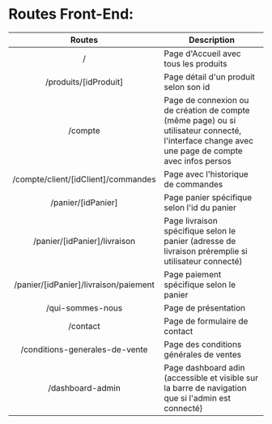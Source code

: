 # Routes Front-End: 

|Routes |Description |
|:-------:|------------|
|  /   | Page d'Accueil avec tous les produits |
| /produits/[idProduit] | Page détail d'un produit selon son id |
| /compte | Page de connexion ou de création de compte (même page) ou si utilisateur connecté, l'interface change avec une page de compte avec infos persos |
| /compte/client/[idClient]/commandes | Page avec l'historique de commandes |
| /panier/[idPanier] | Page panier spécifique selon l'id du panier |
| /panier/[idPanier]/livraison | Page livraison spécifique selon le panier (adresse de livraison préremplie si utilisateur connecté) |
| /panier/[idPanier]/livraison/paiement | Page paiement spécifique selon le panier |
| /qui-sommes-nous | Page de présentation |
| /contact | Page de formulaire de contact |
| /conditions-generales-de-vente | Page des conditions générales de ventes |
| /dashboard-admin| Page dashboard adin (accessible et visible sur la barre de navigation que si l'admin est connecté) |
